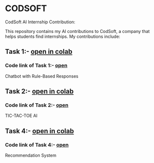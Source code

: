 # CODSOFT
CodSoft AI Internship Contribution:

This repository contains my AI contributions to CodSoft, a company that helps students find internships. My contributions include:

## Task 1:- [open in colab](https://colab.research.google.com/drive/12APwAuN8CtsA4LoQLPAxt87Hq2pW8ex-?usp=sharing)
### Code link of Task 1:- [open](https://github.com/anuragpatki/CODSOFT/blob/main/Tasks/CodSoft%20Task-1%3A-%20Chatbot%20with%20Rule-Based%20Responses)
Chatbot with Rule-Based Responses

## Task 2:- [open in colab](https://colab.research.google.com/drive/1R48ao6gu86hzt9lLt14MH_y-emeoiXDT?usp=sharing)
### Code link of Task 2:- [open](https://github.com/anuragpatki/CODSOFT/blob/main/Tasks/CodSoft%20Task-2%3A-%20TIC-TAC-TOE%20AI)
TIC-TAC-TOE AI

## Task 4:- [open in colab](https://colab.research.google.com/drive/1woaKJYC1v8a-L51vlY9qmSU5M1RoA57k?usp=sharing)
### Code link of Task 4:- [open](https://github.com/anuragpatki/CODSOFT/tree/main/Tasks/Task%204%20files)
Recommendation System
